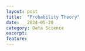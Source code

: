 ```yaml
---
layout: post
title:  "Probability Theory"
date:   2024-05-20
category: Data Science 
excerpt: 
feature:
---  
```

